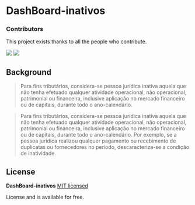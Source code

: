 DashBoard-inativos 
======================

### Contributors
This project exists thanks to all the people who contribute. 

<a alt="Linkedin" href="https://www.linkedin.com/in/kaiogama/"><img src="https://img.shields.io/badge/Linkedin-Kaio%20B.%20Gama-blue?logo=linkedin"/></a>
<a alt="Github" href="https://github.com/kaiogama18"><img src="https://img.shields.io/badge/Github-Kaio%20B.%20Gama-lightgrey?logo=github"/></a>




## Background

> Para fins tributários, considera-se pessoa jurídica inativa aquela que não tenha efetuado qualquer atividade operacional, não operacional, patrimonial ou financeira, inclusive aplicação no mercado financeiro ou de capitais, durante todo o ano-calendário.

> Para fins tributários, considera-se pessoa jurídica inativa aquela que não tenha efetuado qualquer atividade operacional, não operacional, patrimonial ou financeira, inclusive aplicação no mercado financeiro ou de capitais, durante todo o ano-calendário.
> Por exemplo, se a pessoa jurídica realizou qualquer pagamento ou recebimento de duplicatas ou fornecedores no período, descaracteriza-se a condição de inatividade.

## License

**DashBoard-inativos** [MIT licensed](./LICENSE)

License and is available for free.
